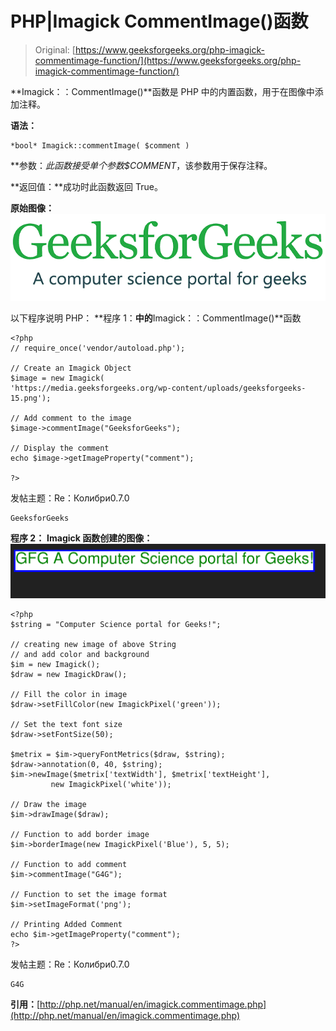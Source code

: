 # PHP|Imagick CommentImage()函数

> Original: [https://www.geeksforgeeks.org/php-imagick-commentimage-function/](https://www.geeksforgeeks.org/php-imagick-commentimage-function/)

**Imagick：：CommentImage()**函数是 PHP 中的内置函数，用于在图像中添加注释。

**语法：**

```
*bool* Imagick::commentImage( $comment )
```

**参数：**此函数接受单个参数*$COMMENT*，该参数用于保存注释。

**返回值：**成功时此函数返回 True。

**原始图像：**
![](img/efa5ea8e0258291fa60ad9a32c288072.png)

以下程序说明 PHP：
**程序 1：**中的**Imagick：：CommentImage()**函数

```
<?php 
// require_once('vendor/autoload.php');

// Create an Imagick Object
$image = new Imagick(
'https://media.geeksforgeeks.org/wp-content/uploads/geeksforgeeks-15.png');

// Add comment to the image 
$image->commentImage("GeeksforGeeks");

// Display the comment 
echo $image->getImageProperty("comment");

?>
```

发帖主题：Re：Колибри0.7.0

```
GeeksforGeeks
```

**程序 2：**
**Imagick 函数创建的图像：**
![](img/112822c4852515d821106cc2ba5aa0b5.png)

```
<?php
$string = "Computer Science portal for Geeks!";

// creating new image of above String
// and add color and background
$im = new Imagick();
$draw = new ImagickDraw();

// Fill the color in image
$draw->setFillColor(new ImagickPixel('green'));

// Set the text font size
$draw->setFontSize(50);

$metrix = $im->queryFontMetrics($draw, $string);
$draw->annotation(0, 40, $string);
$im->newImage($metrix['textWidth'], $metrix['textHeight'],
         new ImagickPixel('white'));

// Draw the image         
$im->drawImage($draw);

// Function to add border image
$im->borderImage(new ImagickPixel('Blue'), 5, 5);

// Function to add comment
$im->commentImage("G4G");

// Function to set the image format
$im->setImageFormat('png');

// Printing Added Comment 
echo $im->getImageProperty("comment");
?>
```

发帖主题：Re：Колибри0.7.0

```
G4G
```

**引用：**[http://php.net/manual/en/imagick.commentimage.php](http://php.net/manual/en/imagick.commentimage.php)